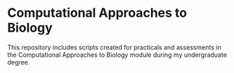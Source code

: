 # Computational Approaches to Biology

This repository includes scripts created for practicals and assessments in the Computational Approaches to Biology module during my undergraduate degree.

